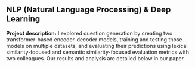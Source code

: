## NLP (Natural Language Processing) & Deep Learning

**Project description:** I explored question generation by creating two transformer-based encoder-decoder models, training and testing those models on multiple datasets, and evaluating their predictions using lexical similarity-focused and semantic similarity-focused evaluation metrics with two colleagues. Our results and analysis are detailed below in our paper.


<object data="{{ site.url }}{{ site.baseurl }}/projects/nlp/Question_Generation.pdf" width="600" height="600" type="application/pdf"></object>

